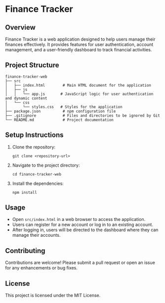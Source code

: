 # Finance Tracker

## Overview
Finance Tracker is a web application designed to help users manage their finances effectively. It provides features for user authentication, account management, and a user-friendly dashboard to track financial activities.

## Project Structure
```
finance-tracker-web
├── src
│   ├── index.html        # Main HTML document for the application
│   ├── js
│   │   └── app.js       # JavaScript logic for user authentication and dynamic content
│   └── css
│       └── styles.css   # Styles for the application
├── package.json          # npm configuration file
├── .gitignore            # Files and directories to be ignored by Git
└── README.md             # Project documentation
```

## Setup Instructions
1. Clone the repository:
   ```
   git clone <repository-url>
   ```
2. Navigate to the project directory:
   ```
   cd finance-tracker-web
   ```
3. Install the dependencies:
   ```
   npm install
   ```

## Usage
- Open `src/index.html` in a web browser to access the application.
- Users can register for a new account or log in to an existing account.
- After logging in, users will be directed to the dashboard where they can manage their accounts.

## Contributing
Contributions are welcome! Please submit a pull request or open an issue for any enhancements or bug fixes.

## License
This project is licensed under the MIT License.